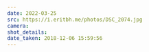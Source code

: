 ```yaml
---
date: 2022-03-25
src: https://i.eritbh.me/photos/DSC_2074.jpg
camera:
shot_details:
date_taken: 2018-12-06 15:59:56
---
```

